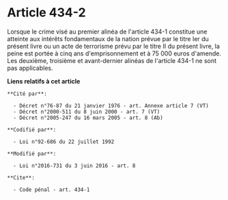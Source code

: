 # Article 434-2

Lorsque le crime visé au premier alinéa de l'article 434-1 constitue une atteinte aux intérêts fondamentaux de la nation
prévue par le titre Ier du présent livre ou un acte de terrorisme prévu par le titre II du présent livre, la peine est portée
à cinq ans d'emprisonnement et à 75 000 euros d'amende. Les deuxième, troisième et avant-dernier alinéas de l'article 434-1
ne sont pas applicables.

**Liens relatifs à cet article**

	**Cité par**:

	  - Décret n°76-87 du 21 janvier 1976 - art. Annexe article 7 (VT)
	  - Décret n°2000-511 du 8 juin 2000 - art. 7 (VT)
	  - Décret n°2005-247 du 16 mars 2005 - art. 8 (Ab)

	**Codifié par**:

	  - Loi n°92-686 du 22 juillet 1992

	**Modifié par**:

	  - Loi n°2016-731 du 3 juin 2016 - art. 8

	**Cite**:

	  - Code pénal - art. 434-1
